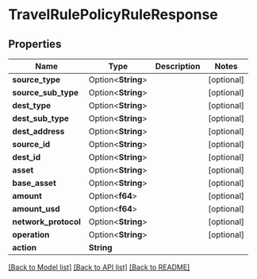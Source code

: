 # TravelRulePolicyRuleResponse

## Properties

Name | Type | Description | Notes
------------ | ------------- | ------------- | -------------
**source_type** | Option<**String**> |  | [optional]
**source_sub_type** | Option<**String**> |  | [optional]
**dest_type** | Option<**String**> |  | [optional]
**dest_sub_type** | Option<**String**> |  | [optional]
**dest_address** | Option<**String**> |  | [optional]
**source_id** | Option<**String**> |  | [optional]
**dest_id** | Option<**String**> |  | [optional]
**asset** | Option<**String**> |  | [optional]
**base_asset** | Option<**String**> |  | [optional]
**amount** | Option<**f64**> |  | [optional]
**amount_usd** | Option<**f64**> |  | [optional]
**network_protocol** | Option<**String**> |  | [optional]
**operation** | Option<**String**> |  | [optional]
**action** | **String** |  | 

[[Back to Model list]](../README.md#documentation-for-models) [[Back to API list]](../README.md#documentation-for-api-endpoints) [[Back to README]](../README.md)


